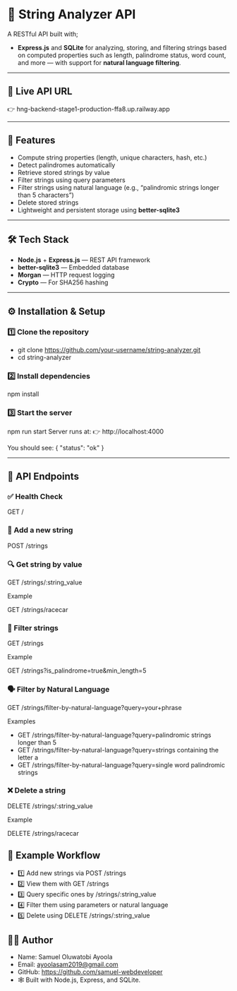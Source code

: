 # 🧠 String Analyzer API

A RESTful API built with; 
- **Express.js** and **SQLite** for analyzing, storing, and filtering strings based on computed properties such as length, palindrome status, word count, and more — with support for **natural language filtering**.

---

## 📌 Live API URL
👉 hng-backend-stage1-production-ffa8.up.railway.app

---

## 🚀 Features

- Compute string properties (length, unique characters, hash, etc.)
- Detect palindromes automatically  
- Retrieve stored strings by value  
- Filter strings using query parameters  
- Filter strings using natural language (e.g., “palindromic strings longer than 5 characters”)  
- Delete stored strings  
- Lightweight and persistent storage using **better-sqlite3**  

---

## 🛠️ Tech Stack

- **Node.js** + **Express.js** — REST API framework  
- **better-sqlite3** — Embedded database  
- **Morgan** — HTTP request logging  
- **Crypto** — For SHA256 hashing

---

## ⚙️ Installation & Setup

### 1️⃣ Clone the repository
- git clone https://github.com/your-username/string-analyzer.git
- cd string-analyzer

### 2️⃣ Install dependencies
npm install

### 3️⃣ Start the server
npm run start
Server runs at:
👉 http://localhost:4000

You should see:
{ "status": "ok" }

---

## 📡 API Endpoints

### ✅ Health Check

GET /


### 🧩 Add a new string

POST /strings



### 🔍 Get string by value

GET /strings/:string_value

Example

GET /strings/racecar




### 🔎 Filter strings

GET /strings

Example

GET /strings?is_palindrome=true&min_length=5




### 🗣️ Filter by Natural Language

GET /strings/filter-by-natural-language?query=your+phrase

Examples

- GET /strings/filter-by-natural-language?query=palindromic strings longer than 5
- GET /strings/filter-by-natural-language?query=strings containing the letter a
- GET /strings/filter-by-natural-language?query=single word palindromic strings




### ❌ Delete a string

DELETE /strings/:string_value

Example

DELETE /strings/racecar





## 🧾 Example Workflow

- 1️⃣ Add new strings via POST /strings
- 2️⃣ View them with GET /strings
- 3️⃣ Query specific ones by /strings/:string_value
- 4️⃣ Filter them using parameters or natural language
- 5️⃣ Delete using DELETE /strings/:string_value


## 🧑‍💻 Author
- Name: Samuel Oluwatobi Ayoola
- Email: ayoolasam2019@gmail.com
- GitHub: https://github.com/samuel-webdeveloper
- 🕸️ Built with Node.js, Express, and SQLite.